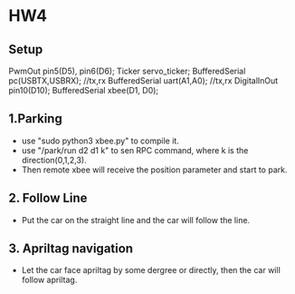 # HW4

## Setup
PwmOut pin5(D5), pin6(D6);
Ticker servo_ticker;
BufferedSerial pc(USBTX,USBRX); //tx,rx
BufferedSerial uart(A1,A0); //tx,rx
DigitalInOut pin10(D10);
BufferedSerial xbee(D1, D0);

## 1.Parking
* use "sudo python3 xbee.py" to compile it.
* use "/park/run d2 d1 k" to sen RPC command, where k is the direction(0,1,2,3).
* Then remote xbee will receive the position parameter and start to park.

## 2. Follow Line
* Put the car on the straight line and the car will follow the line.

## 3. Apriltag navigation
* Let the car face apriltag by some dergree or directly, then the car will follow apriltag.
